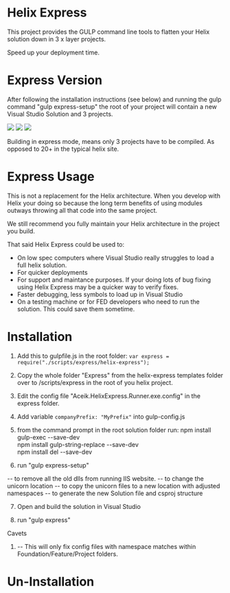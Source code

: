 # Helix Express

This project provides the GULP command line tools to flatten your Helix solution down in 3 x layer projects. 

Speed up your deployment time. 

# Express Version

After following the installation instructions (see below) and running the gulp command "gulp express-setup" the root of your project will contain a new Visual Studio Solution and 3 projects. 

![](https://i1.wp.com/aceiksolutions.files.wordpress.com/2017/09/sln.png?ssl=1&w=450)
![](https://i1.wp.com/aceiksolutions.files.wordpress.com/2017/09/projects.png?ssl=1&w=450)
![](https://i1.wp.com/aceiksolutions.files.wordpress.com/2017/09/express.png?ssl=1&w=450)

Building in express mode, means only 3 projects have to be compiled.  As opposed to 20+ in the typical helix site. 

# Express Usage

This is not a replacement for the Helix architecture. When you develop with Helix your doing so because the long term benefits of using modules outways throwing all that code into the same project. 

We still recommend you fully maintain your Helix architecture in the project you build. 

That said Helix Express could be used to: 

* On low spec computers where Visual Studio really struggles to load a full helix solution.
* For quicker deployments
* For support and maintance purposes. If your doing lots of bug fixing using Helix Express may be a quicker way to verify fixes. 
* Faster debugging, less symbols to load up in Visual Studio
* On a testing machine or for FED developers who need to run the solution. This could save them sometime. 


# Installation

1)  Add this to gulpfile.js in the root folder:
`var express = require("./scripts/express/helix-express");`

2) Copy the whole folder "Express" from the helix-express templates folder over to /scripts/express in the root of you helix project.

3) Edit the config file "Aceik.HelixExpress.Runner.exe.config" in the express folder.

4) Add variable `companyPrefix: "MyPrefix"` into gulp-config.js

5) from the command prompt in the root solution folder run:
npm install gulp-exec --save-dev<br/>
npm install gulp-string-replace --save-dev<br/>
npm install del --save-dev<br/>

6) run "gulp express-setup"

-- to remove all the old dlls from running IIS website. 
-- to change the unicorn location
-- to copy the unicorn files to a new location with adjusted namespaces
-- to generate the new Solution file and csproj structure

7) Open and build the solution in Visual Studio

7) run "gulp express"

Cavets 

1)  -- This will only fix config files with namespace matches within Foundation/Feature/Project folders.

# Un-Installation



